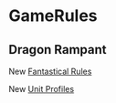 # GameRules
## Dragon Rampant
New [Fantastical Rules](Dragon%20Rampant/Fantastical%20Rules.mkd)  

New [Unit Profiles](Dragon%20Rampant/New%20Unit%20Profiles.mkd)
